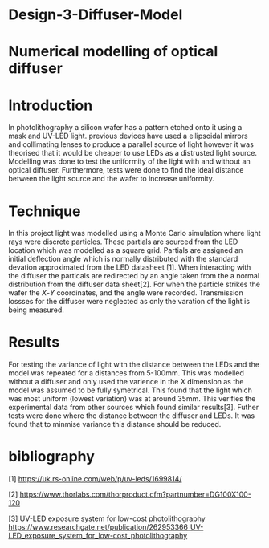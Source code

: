 # Design-3-Diffuser-Model

# Numerical modelling of optical diffuser

# Introduction

In photolithography a silicon wafer has a pattern etched onto it using a mask and UV-LED light. 
previous devices have used a ellipsoidal mirrors and collimating lenses to produce a parallel source of light however it was 
theorised that it would be cheaper to use LEDs as a distrusted light source. Modelling was done to test the uniformity of the light with and without an optical diffuser. Furthermore, tests were done to find the ideal distance between the light source and the wafer to increase uniformity.

# Technique

In this project light was modelled using a Monte Carlo simulation where light rays were discrete particles. These partials are sourced from the LED location which was modelled as a square grid. Partials are assigned an initial deflection angle which is normally distributed with the standard devation approximated from the LED datasheet [1]. When interacting with the diffuser the particals are redirected by an angle taken from the a normal distribution from the diffuser data sheet[2]. For when the particle strikes the wafer the *X*-*Y* coordinates, and the angle were recorded. Transmission lossses for the diffuser were neglected as only the varation of the light is being measured.

# Results

For testing the variance of light with the distance between the LEDs and the model was repeated for a distances from 5-100mm. This was modelled without a diffuser and only used the varience in the *X* dimension as the model was assumed to be fully symetrical. This found that the light which was most uniform (lowest variation) was at around 35mm. This verifies the experimental data from other sources which found similar results[3]. Futher tests were done where the distance between the diffuser and LEDs. It was found that to minmise variance this distance should be reduced. 


# bibliography

[1] https://uk.rs-online.com/web/p/uv-leds/1699814/

[2] https://www.thorlabs.com/thorproduct.cfm?partnumber=DG100X100-120

[3] UV-LED exposure system for low-cost photolithography https://www.researchgate.net/publication/262953366_UV-LED_exposure_system_for_low-cost_photolithography
